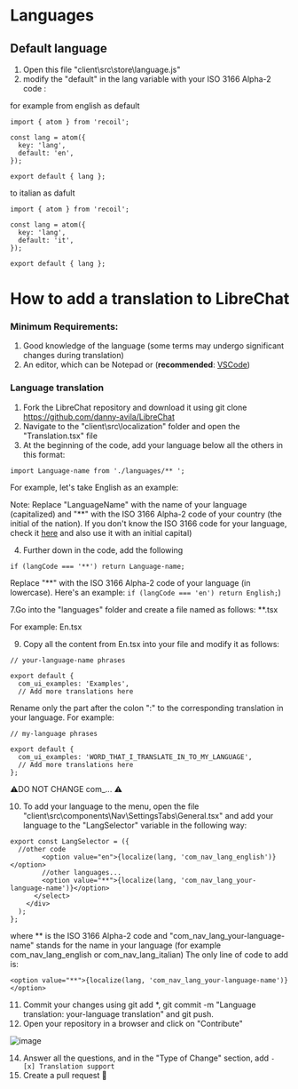 # Languages

## Default language

1. Open this file "client\src\store\language.js"
2. modify the "default" in the lang variable with your ISO 3166 Alpha-2 code :

for example from english as default

```
import { atom } from 'recoil';

const lang = atom({
  key: 'lang',
  default: 'en',
});

export default { lang };
```

to italian as dafult 

```
import { atom } from 'recoil';

const lang = atom({
  key: 'lang',
  default: 'it',
});

export default { lang };
```

# How to add a translation to LibreChat

### Minimum Requirements:

1. Good knowledge of the language (some terms may undergo significant changes during translation)
2. An editor, which can be Notepad or (**recommended**: [VSCode](https://code.visualstudio.com/download))

### Language translation


1. Fork the LibreChat repository and download it using git clone https://github.com/danny-avila/LibreChat
2. Navigate to the "client\src\localization" folder and open the "Translation.tsx" file
3. At the beginning of the code, add your language below all the others in this format:

`import Language-name from './languages/** ';`

For example, let's take English as an example:

Note: Replace "LanguageName" with the name of your language (capitalized) and "**" with the ISO 3166 Alpha-2 code of your country (the initial of the nation). 
If you don't know the ISO 3166 code for your language, check it [here](https://en.wikipedia.org/wiki/List_of_ISO_3166_country_codes) and also use it with an initial capital)

4. Further down in the code, add the following

`if (langCode === '**') return Language-name;` 

Replace "**" with the ISO 3166 Alpha-2 code of your language (in lowercase). Here's an example: `if (langCode === 'en') return English;`)

7.Go into the "languages" folder and create a file named as follows: **.tsx

For example: En.tsx

9. Copy all the content from En.tsx into your file and modify it as follows:

```
// your-language-name phrases

export default {
  com_ui_examples: 'Examples',
  // Add more translations here
```

Rename only the part after the colon ":" to the corresponding translation in your language. For example:

```
// my-language phrases

export default {
  com_ui_examples: 'WORD_THAT_I_TRANSLATE_IN_TO_MY_LANGUAGE',
  // Add more translations here
};
```

⚠️DO NOT CHANGE com_... ⚠️

10. To add your language to the menu, open the file "client\src\components\Nav\SettingsTabs\General.tsx" and add your language to the "LangSelector" variable in the following way:

```
export const LangSelector = ({
  //other code
        <option value="en">{localize(lang, 'com_nav_lang_english')}</option>
        //other languages...
        <option value="**">{localize(lang, 'com_nav_lang_your-language-name')}</option>
      </select>
    </div>
  );
};
```

where ** is the ISO 3166 Alpha-2 code and "com_nav_lang_your-language-name" stands for the name in your language (for example com_nav_lang_english or com_nav_lang_italian)
The only line of code to add is:

`<option value="**">{localize(lang, 'com_nav_lang_your-language-name')}</option>`

11. Commit your changes using git add *, git commit -m "Language translation: your-language translation" and git push.
12. Open your repository in a browser and click on "Contribute"

![image](https://github.com/Berry-13/LibreChat/assets/81851188/ab91cf4b-1830-4419-9d0c-68fcb2fd5f5e)

14. Answer all the questions, and in the "Type of Change" section, add `- [x] Translation support`
15. Create a pull request 🎉
